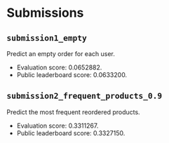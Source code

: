 # Submissions

## `submission1_empty`

Predict an empty order for each user.

* Evaluation score: 0.0652882.
* Public leaderboard score: 0.0633200.

## `submission2_frequent_products_0.9`

Predict the most frequent reordered products.

* Evaluation score: 0.3311267.
* Public leaderboard score: 0.3327150.